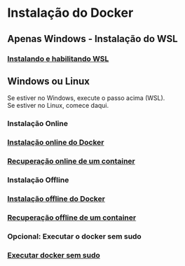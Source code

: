 # Instalação do Docker

## Apenas Windows - Instalação do WSL

### [Instalando e habilitando WSL](docker_wsl.md) 

## Windows ou Linux

Se estiver no Windows, execute o passo acima (WSL).\
Se estiver no Linux, comece daqui.

### Instalação Online

### [Instalação online do Docker](install_docker_online.md)
### [Recuperação online de um container](container_online.md)

### Instalação Offline

### [Instalação offline do Docker](install_docker_offline.md)
### [Recuperação offline de um container](container_offline.md)

### Opcional: Executar o docker sem sudo
### [Executar docker sem sudo](docker_without_sudo.md)
